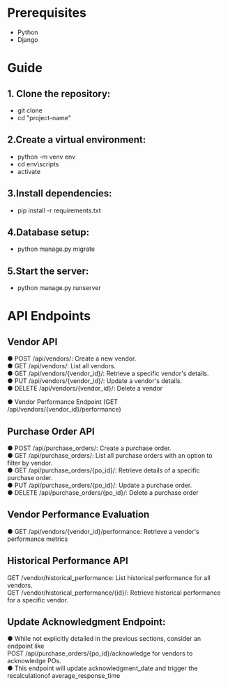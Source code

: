 # Prerequisites

- Python
- Django

# Guide 

## 1. Clone the repository:

- git clone 
- cd "project-name"

## 2.Create a virtual environment:
- python -m venv env
- cd env\scripts
- activate

## 3.Install dependencies:
- pip install -r requirements.txt 

## 4.Database setup:
- python manage.py migrate

## 5.Start the server:
- python manage.py runserver  

# API Endpoints
## Vendor API  
● POST /api/vendors/: Create a new vendor.  
● GET /api/vendors/: List all vendors.  
● GET /api/vendors/{vendor_id}/: Retrieve a specific vendor's details.  
● PUT /api/vendors/{vendor_id}/: Update a vendor's details.  
● DELETE /api/vendors/{vendor_id}/: Delete a vendor  
  
● Vendor Performance Endpoint (GET /api/vendors/{vendor_id}/performance)  
  
## Purchase Order API  
● POST /api/purchase_orders/: Create a purchase order.  
● GET /api/purchase_orders/: List all purchase orders with an option to filter by vendor.  
● GET /api/purchase_orders/{po_id}/: Retrieve details of a specific purchase order.  
● PUT /api/purchase_orders/{po_id}/: Update a purchase order.  
● DELETE /api/purchase_orders/{po_id}/: Delete a purchase order  
  
## Vendor Performance Evaluation  
● GET /api/vendors/{vendor_id}/performance: Retrieve a vendor's performance metrics  

## Historical Performance API  
GET /vendor/historical_performance: List historical performance for all vendors.  
GET /vendor/historical_performance/{id}/: Retrieve historical performance for a specific vendor.  
  
## Update Acknowledgment Endpoint:  
● While not explicitly detailed in the previous sections, consider an endpoint like  
POST /api/purchase_orders/{po_id}/acknowledge for vendors to acknowledge POs.  
● This endpoint will update acknowledgment_date and trigger the recalculationof average_response_time 
